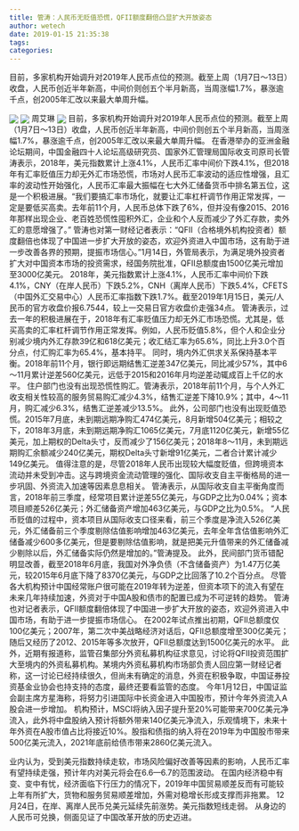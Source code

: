 ```yaml
---
title: 管涛：人民币无贬值恐慌，QFII额度翻倍凸显扩大开放姿态
author: wetech
date: 2019-01-15 21:35:38
tags: 
categories: 
---
```

目前，多家机构开始调升对2019年人民币点位的预测。截至上周（1月7日～13日）收盘，人民币创近半年新高，中间价则创五个半月新高，当周涨幅1.7%，暴涨逾千点，创2005年汇改以来最大单周升幅。
<!-- more -->
<img align="center" border="0" src="https://imgcdn.yicai.com/uppics/images/2019/01/a8ed16ae8f0b2818b95c20197f42c28d.jpg" />
<img align="center" border="0" src="https://imgcdn.yicai.com/uppics/images/2019/01/6865559af7db466120c523c97f051bb3.jpg" />
周艾琳
<img align="center" border="0" src="https://imgcdn.yicai.com/uppics/images/2019/01/7b839d292025ed35bbfafc8fc6f73614.jpg" />
目前，多家机构开始调升对2019年人民币点位的预测。截至上周（1月7日～13日）收盘，人民币创近半年新高，中间价则创五个半月新高，当周涨幅1.7%，暴涨逾千点，创2005年汇改以来最大单周升幅。
在香港举办的亚洲金融论坛期间，中国金融四十人论坛高级研究员、国家外汇管理局国际收支司原司长管涛表示，2018年，美元指数累计上涨4.1%，人民币汇率中间价下跌4.1%，但2018年有汇率贬值压力却无外汇市场恐慌，市场对人民币汇率波动的适应性增强，且汇率的波动性开始强化，人民币汇率最大振幅在七大外汇储备货币中排名第五位，这是一个积极进展。“我们要搞汇率市场化，就要让汇率杠杆调节作用正常发挥，一定是要低买高卖。去年前11个月，人民币总体下跌了6%，但并没有像2015、2016年那样出现企业、老百姓恐慌性囤积外汇，企业和个人反而减少了外汇存款，卖外汇的意愿增强了。”
管涛也对第一财经记者表示：“QFII（合格境外机构投资者）额度翻倍也体现了中国进一步扩大开放的姿态，欢迎外资进入中国市场，这有助于进一步改善各界的预期，提振市场信心。”1月14日，外管局表示，为满足境外投资者扩大对中国资本市场的投资需求，经国务院批准，QFII总额度由1500亿美元增加至3000亿美元。
2018年，美元指数累计上涨4.1%，人民币汇率中间价下跌4.1%，CNY（在岸人民币）下跌5.2%，CNH（离岸人民币）下跌5.4%，CFETS（中国外汇交易中心）人民币汇率指数下跌1.7%。截至2019年1月15日，美元/人民币的官方收盘价报6.7544，较上一交易日官方收盘价走强34点。
管涛表示，过去一年的积极进展在于，2018年有汇率贬值压力却无外汇市场恐慌。尤其是，低买高卖的汇率杠杆调节作用正常发挥。例如，人民币贬值5.8%，但个人和企业分别减少境内外汇存款39亿和618亿美元；收汇结汇率为65.6%，同比上升3.0个百分点，付汇购汇率为65.4%，基本持平。
同时，境内外汇供求关系保持基本平衡。2018年前11个月，银行即远期结售汇逆差347亿美元，同比减少57%，其中6～11月累计逆差560亿美元，远低于2015和2016年月均逆差动辄成百上千亿的水平。
住户部门也没有出现恐慌性购汇。管涛表示，2018年前11个月，与个人外汇收支相关性较高的服务贸易购汇减少4.3%，结售汇逆差下降10.9%；其中，4～11月，购汇减少6.3%，结售汇逆差减少13.5%。
此外，公司部门也没有出现贬值恐慌。2015年7月底，未到期远期净购汇474亿美元，8月新增504亿美元；相较之下，2018年3月底，未到期远期净购汇1065亿美元，7月底1120亿美元，新增55亿美元，加上期权的Delta头寸，反而减少了156亿美元；2018年8～11月，未到期远期购汇余额减少240亿美元，期权Delta头寸新增91亿美元，二者合计累计减少149亿美元。
值得注意的是，尽管2018年人民币出现较大幅度贬值，但跨境资本流动并未受到冲击。这与跨境资金流动管理的强化、国际收支自主平衡格局的进一步巩固、外资流入加速等因素息息相关。
管涛表示，从国际收支自主平衡角度而言，2018年前三季度，经常项目累计逆差55亿美元，与GDP之比为0.04%；资本项目顺差526亿美元；外汇储备资产增加463亿美元，与GDP之比为0.5%。
“人民币贬值的过程中，资本项目从国际收支口径来看，前三个季度是净流入526亿美元，外汇储备前三个季度剔除估值影响增加463亿美元，去年全年含估值影响外汇储备减少600多亿美元，但是要剔除估值影响，就是把美元升值带来的外汇储备减少剔除以后，外汇储备实际仍然是增加的。”管涛提及。
此外，民间部门货币错配明显改善，截至2018年6月底，我国对外净负债（不含储备资产）为1.47万亿美元，较2015年6月底下降了8370亿美元，与GDP之比回落了10.2个百分点。
尽管各大机构预计中国经常账户很可能在2019年转为逆差，但资本项下的流入有望在未来几年持续加速，外资对于中国A股和债市的配置已成为不可逆转的趋势。
管涛也对记者表示，QFII额度翻倍体现了中国进一步扩大开放的姿态，欢迎外资进入中国市场，有助于进一步提振市场信心。
在2002年试点推出初期，QFII总额度仅100亿美元；2007年，第二次中美战略经济对话后，QFII总额度增至300亿美元；随后又经历了2012、2015年等多次放开，QFII总额度达到1500亿美元的水平。
此外，近期有报道称，监管召集部分外资私募机构征求意见，讨论将QFII投资范围扩大至境内的外资私募机构。某境内外资私募机构市场部负责人回应第一财经记者称，这一讨论已经持续很久，但尚未有确定的消息，外资在积极争取，中国证券投资基金业协会也持支持的态度，最终还要看监管的态度。
今年1月12日，中国证监会副主席方星海称，将努力引进国际中长资金进入中国股市，预计今年外资流入A股会进一步增加。
机构预计，MSCI将纳入因子提升至20%可能带来700亿美元净流入，此外将中盘股纳入预计将额外带来140亿美元净流入，乐观情境下，未来十年外资在A股市值占比将接近10%。股指和债指的纳入将在2019年为中国股市带来500亿美元流入，2021年底前给债市带来2860亿美元流入。
 
 
业内认为，受到美元指数持续走软，市场风险偏好改善等因素的影响，人民币汇率有望持续走强，预计年内对美元将会在6.6—6.7的范围波动。
在国内经济稳中有变、变中有忧，经济面临下行压力的情况下，2019年中国贸易顺差反而有可能较上年有所扩大，货物和服务贸易顺差增加，外需对稳增长形成支撑而非拖累。
12月24日，在岸、离岸人民币兑美元延续先前涨势。美元指数短线走弱。
从身边的人民币可兑换，侧面见证了中国改革开放的历史迈进。
